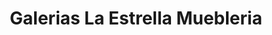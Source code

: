 ---
title: "Galerias La Estrella Muebleria"
url: /pasco/galerias-la-estrella-muebleria/
shop: Möbel
---
